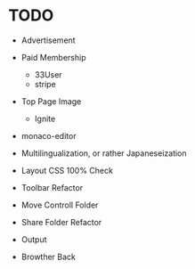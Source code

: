 # TODO
- Advertisement
- Paid Membership
  - 33User
  - stripe
- Top Page Image
  - Ignite

- monaco-editor
- Multilingualization, or rather Japaneseization
- Layout CSS 100% Check
- Toolbar Refactor
- Move Controll Folder
- Share Folder Refactor
- Output
- Browther Back

